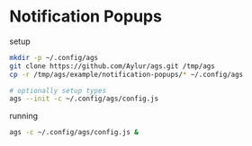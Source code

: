 # Notification Popups

setup

```bash
mkdir -p ~/.config/ags
git clone https://github.com/Aylur/ags.git /tmp/ags
cp -r /tmp/ags/example/notification-popups/* ~/.config/ags

# optionally setup types
ags --init -c ~/.config/ags/config.js
```

running

```bash
ags -c ~/.config/ags/config.js &
```